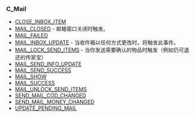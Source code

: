 ### C\_Mail

* [CLOSE\_INBOX\_ITEM](https://wow.gamepedia.com/CLOSE_INBOX_ITEM)
* [MAIL\_CLOSED](https://wow.gamepedia.com/MAIL_CLOSED) - 邮箱窗口关闭时触发。
* [MAIL\_FAILED](https://wow.gamepedia.com/MAIL_FAILED) 
* [MAIL\_INBOX\_UPDATE](https://wow.gamepedia.com/MAIL_INBOX_UPDATE) - 当收件箱以任何方式更改时，将触发此事件。
* [MAIL\_LOCK\_SEND\_ITEMS](https://wow.gamepedia.com/MAIL_LOCK_SEND_ITEMS) - 当你发送需要确认的物品时触发（例如仍可退还的传家宝）
* [MAIL\_SEND\_INFO\_UPDATE](https://wow.gamepedia.com/MAIL_SEND_INFO_UPDATE)
* [MAIL\_SEND\_SUCCESS](https://wow.gamepedia.com/MAIL_SEND_SUCCESS)
* [MAIL\_SHOW](https://wow.gamepedia.com/MAIL_SHOW)
* [MAIL\_SUCCESS](https://wow.gamepedia.com/MAIL_SUCCESS)
* [MAIL\_UNLOCK\_SEND\_ITEMS](https://wow.gamepedia.com/MAIL_UNLOCK_SEND_ITEMS)
* [SEND\_MAIL\_COD\_CHANGED](https://wow.gamepedia.com/SEND_MAIL_COD_CHANGED)
* [SEND\_MAIL\_MONEY\_CHANGED](https://wow.gamepedia.com/SEND_MAIL_MONEY_CHANGED)
* [UPDATE\_PENDING\_MAIL](https://wow.gamepedia.com/UPDATE_PENDING_MAIL)



